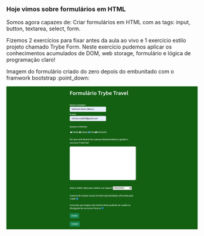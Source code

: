 ### Hoje vimos sobre formulários em HTML

<p> Somos agora capazes de: Criar formulários em HTML com as tags: input, button, textarea, select, form.</p>

<p> Fizemos 2 exercícios para fixar antes da aula ao vivo e 1 exercício estilo projeto chamado Trybe Form. Neste exercício pudemos aplicar os conhecimentos acumulados de DOM, web storage, formulário e lógica de programação claro!</p>

<p> Imagem do formulário criado do zero depois do embunitado com o framwork bootstrap :point_down:</p>

<img src="https://github.com/vinicius-virgilli/trybe-exercicios/blob/main/1%20-%20Fundamentos/5%20-%20HTML%20e%20CSS:%20Forms%2C%20Flexbox%20e%20Responsivo/Dia%2001:%20HTML%20%26%20CSS%20-%20Forms/exerc%C3%ADcio%20ap%C3%B3s%20a%20aula%20ao%20vivo/imagem/print%20formul%C3%A1rio%20pronto.png" alt="print do formulário criado do zero depois de enbunitado com o framwork bootstrap">


